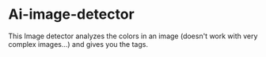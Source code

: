# Ai-image-detector

This Image detector analyzes the colors in an image (doesn't work with very complex images...) and gives you the tags.
